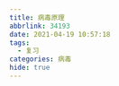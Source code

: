 ```yaml
---
title: 病毒原理
abbrlink: 34193
date: 2021-04-19 10:57:18
tags:
  - 复习
categories: 病毒
hide: true
---
```

